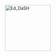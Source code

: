 <a href="{{ site.url }}/fair-bio-practice/"> <img src="{{ repo_url }}/fair-bio-practice/fig/Ed_DaSH_white_circle.png" alt="Ed_DaSH" width="150"/></a>

